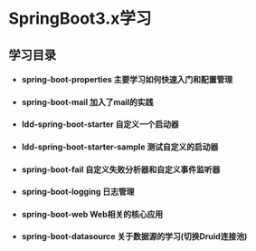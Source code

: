# SpringBoot3.x学习

## 学习目录

- #### spring-boot-properties			主要学习如何快速入门和配置管理
- #### spring-boot-mail                 加入了mail的实践
- #### ldd-spring-boot-starter          自定义一个启动器
- #### ldd-spring-boot-starter-sample   测试自定义的启动器
- #### spring-boot-fail                 自定义失败分析器和自定义事件监听器
- #### spring-boot-logging              日志管理
- #### spring-boot-web                  Web相关的核心应用
- #### spring-boot-datasource           关于数据源的学习(切换Druid连接池)